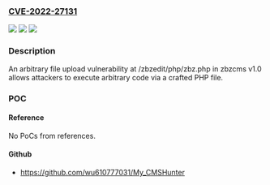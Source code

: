 ### [CVE-2022-27131](https://cve.mitre.org/cgi-bin/cvename.cgi?name=CVE-2022-27131)
![](https://img.shields.io/static/v1?label=Product&message=n%2Fa&color=blue)
![](https://img.shields.io/static/v1?label=Version&message=n%2Fa&color=blue)
![](https://img.shields.io/static/v1?label=Vulnerability&message=n%2Fa&color=brighgreen)

### Description

An arbitrary file upload vulnerability at /zbzedit/php/zbz.php in zbzcms v1.0 allows attackers to execute arbitrary code via a crafted PHP file.

### POC

#### Reference
No PoCs from references.

#### Github
- https://github.com/wu610777031/My_CMSHunter

